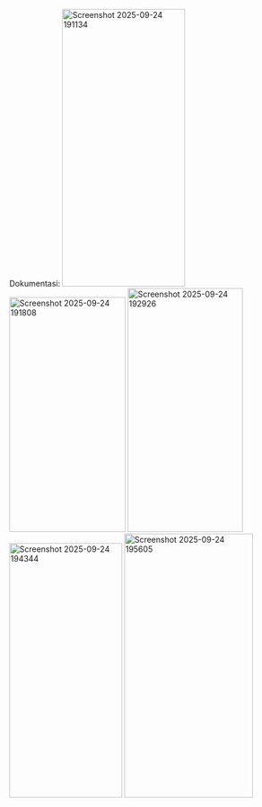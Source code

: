 Dokumentasi:
<img width="219" height="494" alt="Screenshot 2025-09-24 191134" src="https://github.com/user-attachments/assets/aa6e4660-4789-4352-ab83-ed5d821073af" />
<img width="207" height="418" alt="Screenshot 2025-09-24 191808" src="https://github.com/user-attachments/assets/f230c4d5-419f-414d-b207-945a360eb907" />
<img width="205" height="434" alt="Screenshot 2025-09-24 192926" src="https://github.com/user-attachments/assets/a6d15197-dfa1-444f-acd3-26cc47f8b809" />
<img width="201" height="453" alt="Screenshot 2025-09-24 194344" src="https://github.com/user-attachments/assets/1672bfdb-38cd-4fb0-be9f-0410026d2eec" />
<img width="229" height="470" alt="Screenshot 2025-09-24 195605" src="https://github.com/user-attachments/assets/b0d1e8c5-0445-4582-8075-0d6c328290b0" />
